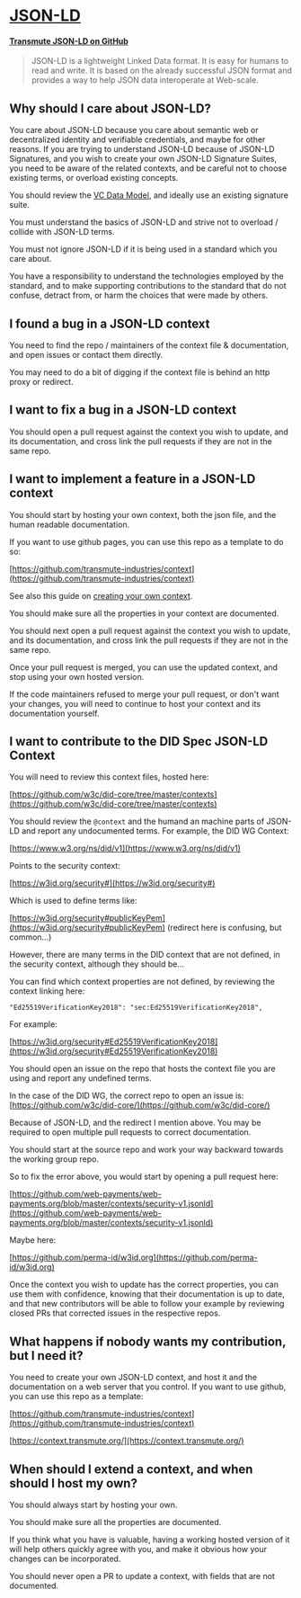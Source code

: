 # [JSON-LD](https://json-ld.org/)

#### [Transmute JSON-LD on GitHub](https://github.com/transmute-industries/context)

> JSON-LD is a lightweight Linked Data format. It is easy for humans to read and write. It is based on the already successful JSON format and provides a way to help JSON data interoperate at Web-scale.

## Why should I care about JSON-LD?

You care about JSON-LD because you care about semantic web or decentralized identity and verifiable credentials, and maybe for other reasons. If you are trying to understand JSON-LD because of JSON-LD Signatures, and you wish to create your own JSON-LD Signature Suites, you need to be aware of the related contexts, and be careful not to choose existing terms, or overload existing concepts.

You should review the [VC Data Model](https://www.w3.org/TR/vc-data-model/), and ideally use an existing signature suite.

You must understand the basics of JSON-LD and strive not to overload / collide with JSON-LD terms.

You must not ignore JSON-LD if it is being used in a standard which you care about.

You have a responsibility to understand the technologies employed by the standard, and to make supporting contributions to the standard that do not confuse, detract from, or harm the choices that were made by others.

## I found a bug in a JSON-LD context

You need to find the repo / maintainers of the context file & documentation, and open issues or contact them directly.

You may need to do a bit of digging if the context file is behind an http proxy or redirect.

## I want to fix a bug in a JSON-LD context

You should open a pull request against the context you wish to update, and its documentation, and cross link the pull requests if they are not in the same repo.

## I want to implement a feature in a JSON-LD context

You should start by hosting your own context, both the json file, and the human readable documentation.

If you want to use github pages, you can use this repo as a template to do so:

[https://github.com/transmute-industries/context](https://github.com/transmute-industries/context)

See also this guide on [creating your own context](https://context.transmute.org/json-ld/creating-a-custom-context).

You should make sure all the properties in your context are documented.

You should next open a pull request against the context you wish to update, and its documentation, and cross link the pull requests if they are not in the same repo.

Once your pull request is merged, you can use the updated context, and stop using your own hosted version.

If the code maintainers refused to merge your pull request, or don't want your changes, you will need to continue to host your context and its documentation yourself.

## I want to contribute to the DID Spec JSON-LD Context

You will need to review this context files, hosted here:

[https://github.com/w3c/did-core/tree/master/contexts](https://github.com/w3c/did-core/tree/master/contexts)

You should review the `@context` and the humand an machine parts of JSON-LD and report any undocumented terms. For example, the DID WG Context:

[https://www.w3.org/ns/did/v1](https://www.w3.org/ns/did/v1)

Points to the security context:

[https://w3id.org/security#](https://w3id.org/security#)

Which is used to define terms like:

[https://w3id.org/security#publicKeyPem](https://w3id.org/security#publicKeyPem) (redirect here is confusing, but common...)

However, there are many terms in the DID context that are not defined, in the security context, although they should be...

You can find which context properties are not defined, by reviewing the context linking here:

```
"Ed25519VerificationKey2018": "sec:Ed25519VerificationKey2018",
```

For example:

[https://w3id.org/security#Ed25519VerificationKey2018](https://w3id.org/security#Ed25519VerificationKey2018)

You should open an issue on the repo that hosts the context file you are using and report any undefined terms.

In the case of the DID WG, the correct repo to open an issue is: [https://github.com/w3c/did-core/](https://github.com/w3c/did-core/)

Because of JSON-LD, and the redirect I mention above. You may be required to open multiple pull requests to correct documentation.

You should start at the source repo and work your way backward towards the working group repo.

So to fix the error above, you would start by opening a pull request here:

[https://github.com/web-payments/web-payments.org/blob/master/contexts/security-v1.jsonld](https://github.com/web-payments/web-payments.org/blob/master/contexts/security-v1.jsonld)

Maybe here:

[https://github.com/perma-id/w3id.org](https://github.com/perma-id/w3id.org)

Once the context you wish to update has the correct properties, you can use them with confidence, knowing that their documentation is up to date, and that new contributors will be able to follow your example by reviewing closed PRs that corrected issues in the respective repos.

## What happens if nobody wants my contribution, but I need it?

You need to create your own JSON-LD context, and host it and the documentation on a web server that you control. If you want to use github, you can use this repo as a template:

[https://github.com/transmute-industries/context](https://github.com/transmute-industries/context)

[https://context.transmute.org/](https://context.transmute.org/)

## When should I extend a context, and when should I host my own?

You should always start by hosting your own.

You should make sure all the properties are documented.

If you think what you have is valuable, having a working hosted version of it will help others quickly agree with you, and make it obvious how your changes can be incorporated.

You should never open a PR to update a context, with fields that are not documented.
